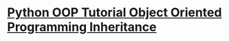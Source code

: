 # [Python OOP Tutorial Object Oriented Programming Inheritance](https://www.youtube.com/watch?v=H2SQrZK2nvM&list=PLzMcBGfZo4-l1MqB1zoYfqzlj_HH-ZzXt&index=3)